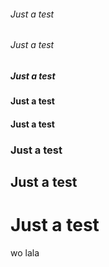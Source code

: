 ###### Just a test
###### Just a test
##### Just a test
#### Just a test
#### Just a test
### Just a test
## Just a test
# Just a test
wo lala